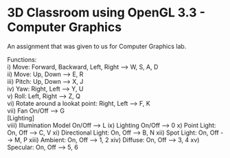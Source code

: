 # 3D Classroom using OpenGL 3.3 - Computer Graphics
An assignment that was given to us for Computer Graphics lab.

Functions: \
i) Move: Forward, Backward, Left, Right --> W, S, A, D \
ii) Move: Up, Down --> E, R \
iii) Pitch: Up, Down --> X, J \
iv) Yaw: Right, Left --> Y, U \
v) Roll: Left, Right --> Z, Q \
vi) Rotate around a lookat point: Right, Left --> F, K \
vii) Fan On/Off --> G \
[Lighting] \
viii) Illumination Model On/Off --> L
ix) Lighting On/Off --> 0
x) Point Light: On, Off --> C, V
xi) Directional Light: On, Off --> B, N
xii) Spot Light: On, Off --> M, P
xiii) Ambient: On, Off --> 1, 2
xiv) Diffuse: On, Off --> 3, 4
xv) Specular: On, Off --> 5, 6
